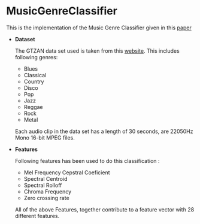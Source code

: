 # MusicGenreClassifier
   
   This is the implementation of the Music Genre Classifier given in this [paper](https://cse.iitk.ac.in/users/cs365/2015/_submissions/archit/report.pdf)

- ****Dataset****                   
                                               
    The GTZAN data set used is taken from this [website](http://marsyasweb.appspot.com/download/data_sets/). This includes following genres:                                                                                                                                    
    - Blues                        
    - Classical                  
    - Country                    
    - Disco                       
    - Pop          
    - Jazz               
    - Reggae            
    - Rock              
    - Metal
    
    Each audio clip in the data set has a length of 30 seconds, are 22050Hz Mono 16-bit MPEG files.
    
- ****Features****

    Following features has been used to do this classification : 
    
    - Mel Frequency Cepstral Coeficient
    - Spectral Centroid
    - Spectral Rolloff
    - Chroma Frequency
    - Zero crossing rate

    All of the above Features, together contribute to a feature vector with 28 different features.
